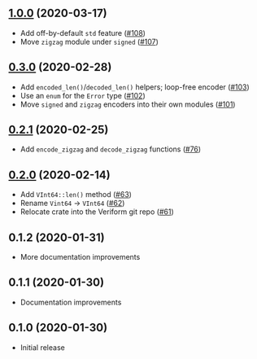 ## [1.0.0] (2020-03-17)

- Add off-by-default `std` feature ([#108])
- Move `zigzag` module under `signed` ([#107])

[1.0.0]: https://github.com/iqlusioninc/veriform/pull/109
[#108]: https://github.com/iqlusioninc/veriform/pull/108
[#107]: https://github.com/iqlusioninc/veriform/pull/107

## [0.3.0] (2020-02-28)

- Add `encoded_len()`/`decoded_len()` helpers; loop-free encoder ([#103])
- Use an `enum` for the `Error` type ([#102])
- Move `signed` and `zigzag` encoders into their own modules ([#101])

[0.3.0]: https://github.com/iqlusioninc/veriform/pull/104
[#103]: https://github.com/iqlusioninc/veriform/pull/103
[#102]: https://github.com/iqlusioninc/veriform/pull/102
[#101]: https://github.com/iqlusioninc/veriform/pull/101

## [0.2.1] (2020-02-25)

- Add `encode_zigzag` and `decode_zigzag` functions ([#76])

[0.2.1]: https://github.com/iqlusioninc/veriform/pull/82
[#76]: https://github.com/iqlusioninc/veriform/pull/76

## [0.2.0] (2020-02-14)

- Add `VInt64::len()` method ([#63])
- Rename `Vint64` -> `VInt64` ([#62])
- Relocate crate into the Veriform git repo ([#61])

[0.2.0]: https://github.com/iqlusioninc/veriform/pull/64
[#63]: https://github.com/iqlusioninc/veriform/pull/63
[#62]: https://github.com/iqlusioninc/veriform/pull/62
[#61]: https://github.com/iqlusioninc/veriform/pull/61

## 0.1.2 (2020-01-31)

- More documentation improvements

## 0.1.1 (2020-01-30)

- Documentation improvements

## 0.1.0 (2020-01-30)

- Initial release
